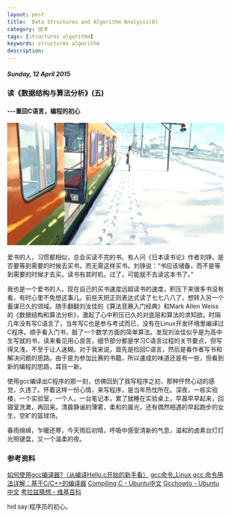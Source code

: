 ```yaml
---
layout: post
title:  Data Structures and Algorithm Analysis(0)
category: 技术
tags: [structures algorithm]
keywords: structures algorithm 
description: 
---
```


##### Sunday, 12 April 2015

### 读《数据结构与算法分析》(五)

#### ---重回C语言，编程的初心

![秒速五厘米](/../../assets/img/tech/2015/Kamigami.JPG)

爱书的人，习惯都相似，总会买读不完的书。有人问《日本读书论》作者刘铮，是否要等到需要的时候去买书，而无需这样买书。刘铮说：“书应该储备，而不是等到需要的时候才去买。读书有其时机，过了，可能就不去读这本书了。”

我也是一个爱书的人，现在自己的买书速度远超读书的速度，积压下来很多书没有看，有时心里不免想这事儿。前些天把正则表达式读了七七八八了，想转入另一个蓄谋已久的领域。随手翻翻刘汝佳的《算法竞赛入门经典》和Mark Allen Weiss的《数据结构和算法分析》，激起了心中积压已久的对底层和算法的求知欲。时隔几年没有写C语言了，当年写C也是参与考试而已，没有在Linux开发环境里编译过C程序。顺手看入门书，敲了一个数学方面的简单算法。发现刘汝佳似乎是为高中生写就的书，读来看见用心良苦，细节部分都是学习C语言过程的关节要点，但写得又浅，不至于让人迷糊。对于我来说，首先是捡回C语言，然后是看作者写书和解决问题的思路。由于是为参加比赛的书籍，所以速成的味道还是有一些，但看到新的编程的思路，耳目一新。

使用gcc编译出C程序的那一刻，仿佛回到了我写程序之初，那种怦然心动的感觉，久违了。怀着这样一份心情，来写程序，是当年热忱所在。深夜，一栋实验楼，一个实验室，一个人，一台笔记本，累了就睡在实验桌上，早晨早早起来，回寝室洗漱，再回来。清晨静谧的薄雾，柔和的晨光，还有偶然相遇的早起跑步的女生，空旷的篮球场。

春雨绵绵，乍暖还寒，今天雨后初晴，呼吸中感受清新的气息，温和的卤素台灯灯光照键盘，又一个温柔的夜。

### 参考资料
[如何使用gcc编译器?（从编译Hello.c开始的新手看）](http://home.eeworld.com.cn/my/space-uid-80086-blogid-24947.html)
[gcc命令_Linux gcc 命令用法详解：基于C/C++的编译器](http://man.linuxde.net/gcc)
[Compiling C - Ubuntu中文](http://wiki.ubuntu.org.cn/Compiling_C)
[Gcchowto - Ubuntu中文](http://wiki.ubuntu.org.cn/Gcchowto)
[考拉兹猜想 - 维基百科](http://zh.wikipedia.org/wiki/%E8%80%83%E6%8B%89%E5%85%B9%E7%8C%9C%E6%83%B3)

hid say:程序员的初心。


